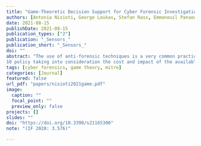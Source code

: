 ```yaml
---
title: "Game-Theoretic Decision Support for Cyber Forensic Investigations"
authors: [Antonia Nisioti, George Loukas, Stefan Rass, Emmanouil Panaousis]
date: 2021-08-15
publishDate: 2021-08-15
publication_types: ["2"]
publication: "_Sensors_"
publication_short: "_Sensors_"
doi: ""
abstract: "The use of anti-forensic techniques is a very common practice that stealthy adversaries may deploy to minimise their traces and make the investigation of an incident harder by evading detection and attribution. In this paper, we study the interaction between a cyber forensic Investigator and a strategic Attacker using a game-theoretic framework. This is based on a Bayesian game of incomplete information played on a multi-host cyber forensics investigation graph of actions traversed by both players. The edges of the graph represent players’ actions across different hosts in a network. In alignment with the concept of Bayesian games, we define 8 two Attacker types to represent their ability of deploying anti-forensic techniques to conceal their activities. In this way, our model allows the Investigator to identify her optimal investigating
10 policy taking into consideration the cost and impact of the available actions, while coping with the uncertainty of the Attacker’s type and strategic decisions. To evaluate our model, we construct a realistic case study based on threat reports and data extracted from the MITRE ATT&CK STIX repository, Common Vulnerability Scoring System (CVSS), and interviews with cyber-security practitioners. We use the case study to compare the performance of the proposed method against 15 two other investigative methods and three different types of Attackers."
tags: [cyber forensics, game theory, mitre]
categories: [Journal]
featured: false
url_pdf: "papers/nisioti2021game.pdf"
image:
  caption: ""
  focal_point: ""
  preview_only: false
projects: []
slides: ""
doi: "https://doi.org/10.3390/s21165300"
note: "(IF 2020: 3.576)"

---
```

